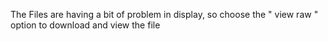 The Files are having a bit of problem in display, so choose the " view raw " option to download and view the file
